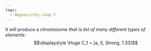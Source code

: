 ```yaml
---
tags:
  - Negnevistky-chap-7
---
```

It will produce a *chromosome that is list of many different types of elements*:
$$\displaystyle \Huge C_1 = [a, 0, Strong, 1.33]$$